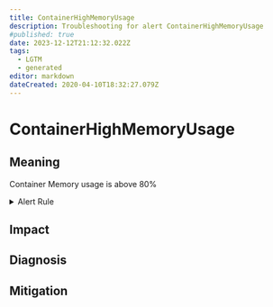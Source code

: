 ```yaml
---
title: ContainerHighMemoryUsage
description: Troubleshooting for alert ContainerHighMemoryUsage
#published: true
date: 2023-12-12T21:12:32.022Z
tags: 
  - LGTM
  - generated
editor: markdown
dateCreated: 2020-04-10T18:32:27.079Z
---
```


# ContainerHighMemoryUsage

## Meaning
[//]: # "Short paragraph that explains what the alert means"
Container Memory usage is above 80%

<details>
  <summary>Alert Rule</summary>

{{% rule "docker-containers/google-cadvisor.yml" "ContainerHighMemoryUsage" %}}

<!-- Rule when generated

```yaml
alert: ContainerHighMemoryUsage
expr: (sum(container_memory_working_set_bytes{name!=""}) BY (instance, name) / sum(container_spec_memory_limit_bytes > 0) BY (instance, name) * 100) > 80
for: 2m
labels:
    severity: warning
annotations:
    summary: Container High Memory usage (instance {{ $labels.instance }})
    description: |-
        Container Memory usage is above 80%
          VALUE = {{ $value }}
          LABELS = {{ $labels }}
    runbook: https://github.com/srerun/prometheus-alerts/blob/main/content/runbooks/google-cadvisor/ContainerHighMemoryUsage.md

```

-->

</details>


## Impact
[//]: # "What could / will happen if the alert is not addressed"



## Diagnosis
[//]: # "Steps to take to identify the cause of the problem"



## Mitigation
[//]: # "The steps necessary to resolve the alert"
